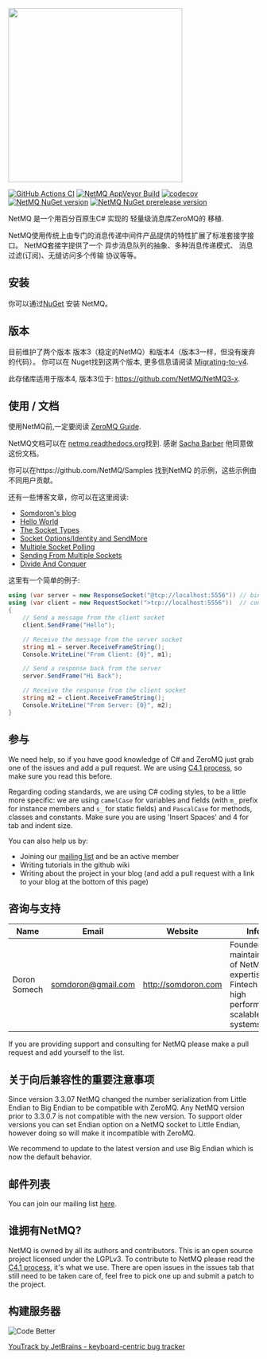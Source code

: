 <img src="https://cdn.rawgit.com/zeromq/netmq/master/img/NetMQLogo.svg" width="350" />

[![GitHub Actions CI](https://github.com/zeromq/netmq/actions/workflows/CI.yml/badge.svg)](https://github.com/zeromq/netmq/actions/workflows/CI.yml)
[![NetMQ AppVeyor Build](https://ci.appveyor.com/api/projects/status/as5fiw8a3suw53iu/branch/master?svg=true)](https://ci.appveyor.com/project/somdoron/netmq-2bhss) [![codecov](https://codecov.io/gh/zeromq/netmq/branch/master/graph/badge.svg)](https://codecov.io/gh/zeromq/netmq) [![NetMQ NuGet version](https://img.shields.io/nuget/v/NetMQ.svg)](https://www.nuget.org/packages/NetMQ/) [![NetMQ NuGet prerelease version](https://img.shields.io/nuget/vpre/NetMQ.svg)](https://www.nuget.org/packages/NetMQ/)

NetMQ 是一个用百分百原生C# 实现的 轻量级消息库ZeroMQ的 移植.

NetMQ使用传统上由专门的消息传递中间件产品提供的特性扩展了标准套接字接口。 NetMQ套接字提供了一个
异步消息队列的抽象、多种消息传递模式、
消息过滤(订阅)、无缝访问多个传输
协议等等。

## 安装

你可以通过[NuGet](https://nuget.org/packages/NetMQ/) 安装 NetMQ。
## 版本

目前维护了两个版本
版本3（稳定的NetMQ）和版本4（版本3一样，但没有废弃的代码）。
你可以在 Nuget找到这两个版本, 更多信息请阅读 [Migrating-to-v4](https://github.com/zeromq/netmq/wiki/Migrating-to-v4).

此存储库适用于版本4, 版本3位于: https://github.com/NetMQ/NetMQ3-x.

## 使用 / 文档

使用NetMQ前,一定要阅读 [ZeroMQ Guide](http://zguide.zeromq.org/).

NetMQ文档可以在 [netmq.readthedocs.org](http://netmq.readthedocs.org/en/latest/)找到. 感谢 [Sacha Barber](http://www.codeproject.com/Members/Sacha-Barber) 他同意做这份文档。

你可以在https://github.com/NetMQ/Samples 找到NetMQ 的示例，这些示例由不同用户贡献。

还有一些博客文章，你可以在这里阅读:

+ [Somdoron's blog](http://somdoron.com/category/netmq/)
+ [Hello World](http://sachabarbs.wordpress.com/2014/08/19/zeromq-1-introduction/)
+ [The Socket Types](http://sachabarbs.wordpress.com/2014/08/21/zeromq-2-the-socket-types-2/)
+ [Socket Options/Identity and SendMore](http://sachabarbs.wordpress.com/2014/08/26/zeromq-3-socket-optionsidentity-and-sendmore/)
+ [Multiple Socket Polling](http://sachabarbs.wordpress.com/2014/08/27/zeromq-4-multiple-sockets-polling/)
+ [Sending From Multiple Sockets](https://sachabarbs.wordpress.com/2014/08/30/zeromq-sending-from-multiple-sockets/)
+ [Divide And Conquer](http://sachabarbs.wordpress.com/2014/09/01/zeromq-6-divide-and-conquer/)


这里有一个简单的例子:

```csharp
using (var server = new ResponseSocket("@tcp://localhost:5556")) // bind
using (var client = new RequestSocket(">tcp://localhost:5556"))  // connect
{
    // Send a message from the client socket
    client.SendFrame("Hello");

    // Receive the message from the server socket
    string m1 = server.ReceiveFrameString();
    Console.WriteLine("From Client: {0}", m1);

    // Send a response back from the server
    server.SendFrame("Hi Back");

    // Receive the response from the client socket
    string m2 = client.ReceiveFrameString();
    Console.WriteLine("From Server: {0}", m2);
}
```

## 参与

We need help, so if you have good knowledge of C# and ZeroMQ just grab one of the issues and add a pull request.
We are using [C4.1 process](http://rfc.zeromq.org/spec:22), so make sure you read this before.

Regarding coding standards, we are using C# coding styles, to be a little more specific: we are using `camelCase` for variables and fields (with `m_` prefix for instance members and `s_` for static fields) and `PascalCase` for methods, classes and constants. Make sure you are using 'Insert Spaces' and 4 for tab and indent size.

You can also help us by:

* Joining our [mailing list](https://groups.google.com/d/forum/netmq-dev?hl=en) and be an active member
* Writing tutorials in the github wiki
* Writing about the project in your blog (and add a pull request with a link to your blog at the bottom of this page)

## 咨询与支持
Name | Email | Website | Info
-----|-------|---------|-----
Doron Somech | somdoron@gmail.com | http://somdoron.com | Founder and maintainer of NetMQ, expertise in Fintech and high performance scalable systems.

If you are providing support and consulting for NetMQ please make a pull request and add yourself to the list.

## 关于向后兼容性的重要注意事项

Since version 3.3.07 NetMQ changed the number serialization from Little Endian to Big Endian to be compatible with ZeroMQ.
Any NetMQ version prior to 3.3.0.7 is not compatible with the new version. To support older versions you can set Endian option on a NetMQ socket to Little Endian,
however doing so will make it incompatible with ZeroMQ.

We recommend to update to the latest version and use Big Endian which is now the default behavior.

## 邮件列表

You can join our mailing list [here](https://groups.google.com/d/forum/netmq-dev?hl=en). 

## 谁拥有NetMQ?

NetMQ is owned by all its authors and contributors. 
This is an open source project licensed under the LGPLv3. 
To contribute to NetMQ please read the [C4.1 process](http://rfc.zeromq.org/spec:22), it's what we use.
There are open issues in the issues tab that still need to be taken care of, feel free to pick one up and submit a patch to the project.

## 构建服务器

![Code Better](http://www.jetbrains.com/img/banners/Codebetter300x250.png)

[YouTrack by JetBrains - keyboard-centric bug tracker](http://www.jetbrains.com/youtrack)

